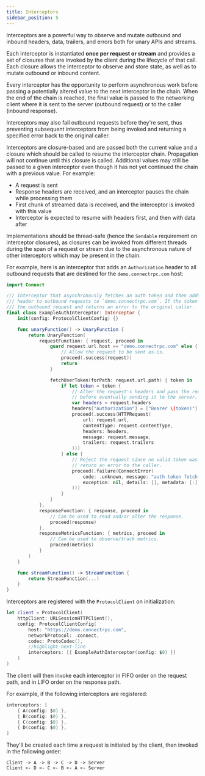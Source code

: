 ```yaml
---
title: Interceptors
sidebar_position: 5
---
```


Interceptors are a powerful way to observe and mutate outbound and inbound
headers, data, trailers, and errors both for unary APIs and streams.

Each interceptor is instantiated **once per request or stream** and
provides a set of closures that are invoked by the client during the lifecycle
of that call. Each closure allows the interceptor to observe and store
state, as well as to mutate outbound or inbound content.

Every interceptor has the opportunity to perform asynchronous work before passing a potentially
altered value to the next interceptor in the chain. When the end of the chain is reached, the
final value is passed to the networking client where it is sent to the server (outbound request)
or to the caller (inbound response).

Interceptors may also fail outbound requests before they're sent, thus preventing subsequent
interceptors from being invoked and returning a specified error back to the original caller.

Interceptors are closure-based and are passed both the current value and a closure which
should be called to resume the interceptor chain. Propagation will not continue until
this closure is called. Additional values may still be passed to a given interceptor even
though it has not yet continued the chain with a previous value. For example:

- A request is sent
- Response headers are received, and an interceptor pauses the chain while processing them
- First chunk of streamed data is received, and the interceptor is invoked with this value
- Interceptor is expected to resume with headers first, and then with data after

Implementations should be thread-safe (hence the `Sendable` requirement on interceptor
closures), as closures can be invoked from different threads during the span of a request or
stream due to the asynchronous nature of other interceptors which may be present in the chain.

For example, here is an interceptor that adds an `Authorization` header to
all outbound requests that are destined for the `demo.connectrpc.com` host:

```swift
import Connect

/// Interceptor that asynchronously fetches an auth token and then adds an `Authorization`
/// header to outbound requests to `demo.connectrpc.com`. If the token fetch fails, it rejects
/// the outbound request and returns an error to the original caller.
final class ExampleAuthInterceptor: Interceptor {
    init(config: ProtocolClientConfig) {}

    func unaryFunction() -> UnaryFunction {
        return UnaryFunction(
            requestFunction: { request, proceed in
                guard request.url.host == "demo.connectrpc.com" else {
                    // Allow the request to be sent as-is.
                    proceed(.success(request))
                    return
                }

                fetchUserToken(forPath: request.url.path) { token in
                    if let token = token {
                        // Alter the request's headers and pass the request on to other interceptors
                        // before eventually sending it to the server.
                        var headers = request.headers
                        headers["Authorization"] = ["Bearer \(token)"]
                        proceed(.success(HTTPRequest(
                            url: request.url,
                            contentType: request.contentType,
                            headers: headers,
                            message: request.message,
                            trailers: request.trailers
                        )))
                    } else {
                        // Reject the request since no valid token was available, and
                        // return an error to the caller.
                        proceed(.failure(ConnectError(
                            code: .unknown, message: "auth token fetch failed",
                            exception: nil, details: [], metadata: [:]
                        )))
                    }
                }
            },
            responseFunction: { response, proceed in
                // Can be used to read and/or alter the response.
                proceed(response)
            },
            responseMetricsFunction: { metrics, proceed in
                // Can be used to observe/track metrics.
                proceed(metrics)
            }
        )
    }

    func streamFunction() -> StreamFunction {
        return StreamFunction(...)
    }
}
```

Interceptors are registered with the `ProtocolClient` on initialization:

```swift
let client = ProtocolClient(
    httpClient: URLSessionHTTPClient(),
    config: ProtocolClientConfig(
        host: "https://demo.connectrpc.com",
        networkProtocol: .connect,
        codec: ProtoCodec(),
        //highlight-next-line
        interceptors: [{ ExampleAuthInterceptor(config: $0) }]
    )
)
```

The client will then invoke each interceptor in FIFO order on the request
path, and in LIFO order on the response path.

For example, if the following interceptors are registered:

```swift
interceptors: [
    { A(config: $0) },
    { B(config: $0) },
    { C(config: $0) },
    { D(config: $0) },
]
```

They'll be created each time a request is initiated by the client, then
invoked in the following order:

```
Client -> A -> B -> C -> D -> Server
Client <- D <- C <- B <- A <- Server
```
